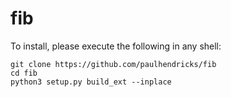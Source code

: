 # fib

To install, please execute the following in any shell:

```shell
git clone https://github.com/paulhendricks/fib
cd fib
python3 setup.py build_ext --inplace
```

